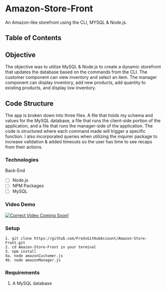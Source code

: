 # Amazon-Store-Front
An Amazon-like storefront using the CLI, MYSQL &amp; Node.js.

## Table of Contents 

## Objective 

The objective was to utilize MySQL & Node.js to create a dynamic storefront that updates the database based on the commands from the CLI.  The customer component can view inventory and select an item.  The manager component can display inventory, add new products, add quantity to existing products, and display low inventory.

## Code Structure

The app is broken down into three files. A file that holds my schema and values for the MySQL database, a file that runs the client-side portion of the application, and a file that runs the manager-side of the application.  The code is structured where each command made will trigger a specific function.  I also incorporated queries when utilizing the inquirer package to increase validation & added timeouts so the user has time to see recaps from their actions.

### Technologies
Back-End
- [ ] Node.js
- [ ] NPM Packages
- [ ] MySQL

### Video Demo
[![Correct Video Coming Soon!](https://img.youtube.com/vi/9y51AoNSMfk/0.jpg)](https://youtu.be/9y51AoNSMfk)

### Setup 
```
1. git clone https://github.com/FredsGitHubAccount/Amazon-Store-Front.git
2. cd Amazon-Store-Front in your terminal
3. npm install 
4a. node amazonCustomer.js
4b. node amazonManager.js

```

### Requirements

1. A MySQL database
